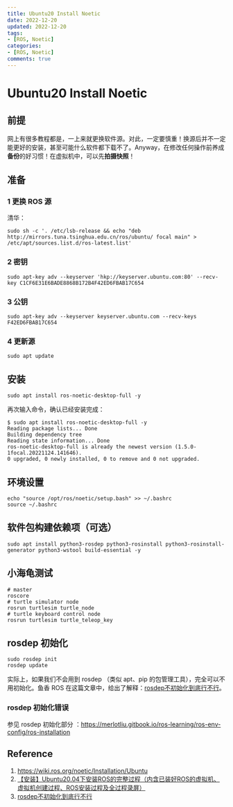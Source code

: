 ```yaml
---
title: Ubuntu20 Install Noetic
date: 2022-12-20
updated: 2022-12-20
tags: 
- [ROS, Noetic]
categories: 
- [ROS, Noetic]
comments: true
---
```


# Ubuntu20 Install Noetic

## 前提

网上有很多教程都是，一上来就更换软件源。对此，一定要慎重！换源后并不一定能更好的安装，甚至可能什么软件都下载不了。Anyway，在修改任何操作前养成**备份**的好习惯！在虚拟机中，可以先**拍摄快照**！

## 准备

### 1 更换 ROS 源

清华：

```shell
sudo sh -c '. /etc/lsb-release && echo "deb http://mirrors.tuna.tsinghua.edu.cn/ros/ubuntu/ focal main" > /etc/apt/sources.list.d/ros-latest.list'
```

### 2 密钥

```shell
sudo apt-key adv --keyserver 'hkp://keyserver.ubuntu.com:80' --recv-key C1CF6E31E6BADE8868B172B4F42ED6FBAB17C654
```

### 3 公钥

```shell
sudo apt-key adv --keyserver keyserver.ubuntu.com --recv-keys F42ED6FBAB17C654
```

### 4 更新源

```shell
sudo apt update
```

## 安装

```shell
sudo apt install ros-noetic-desktop-full -y
```

再次输入命令，确认已经安装完成：

```shell
$ sudo apt install ros-noetic-desktop-full -y
Reading package lists... Done
Building dependency tree       
Reading state information... Done
ros-noetic-desktop-full is already the newest version (1.5.0-1focal.20221124.141646).
0 upgraded, 0 newly installed, 0 to remove and 0 not upgraded.
```

## 环境设置

```shell
echo "source /opt/ros/noetic/setup.bash" >> ~/.bashrc
source ~/.bashrc
```

## 软件包构建依赖项（可选）

```shell
sudo apt install python3-rosdep python3-rosinstall python3-rosinstall-generator python3-wstool build-essential -y
```

## 小海龟测试

```shell
# master
roscore
# turtle simulator node
rosrun turtlesim turtle_node
# turtle keyboard control node
rosrun turtlesim turtle_teleop_key
```

## rosdep 初始化

```
sudo rosdep init
rosdep update
```

实际上，如果我们不会用到 rosdep （类似 apt、pip 的包管理工具），完全可以不用初始化。鱼香 ROS 在这篇文章中，给出了解释：[rosdep不初始化到底行不行](https://juejin.cn/post/7064453605901729829)。

### rosdep 初始化错误

参见 rosdep 初始化部分 ：https://merlotliu.gitbook.io/ros-learning/ros-env-config/ros-installation

## Reference 

1. https://wiki.ros.org/noetic/Installation/Ubuntu
1. [【安装】Ubuntu20.04下安装ROS的完整过程（内含已装好ROS的虚拟机、虚拟机创建过程、ROS安装过程及全过程录屏）](https://blog.csdn.net/qq_46106285/article/details/120982412)
1. [rosdep不初始化到底行不行](https://juejin.cn/post/7064453605901729829)
